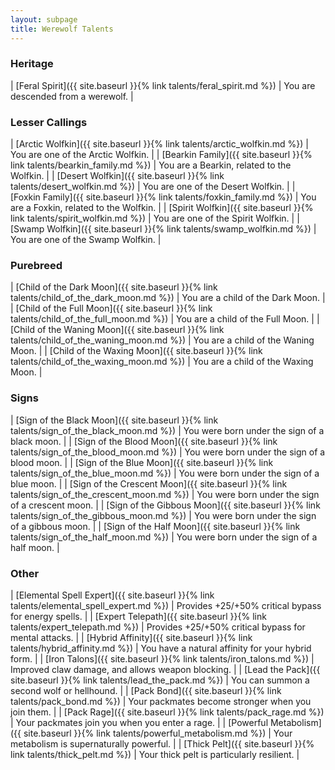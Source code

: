 ```yaml
---
layout: subpage
title: Werewolf Talents
---
```


### Heritage

| [Feral Spirit]({{ site.baseurl }}{% link talents/feral_spirit.md %}) | You are descended from a werewolf. |

### Lesser Callings

| [Arctic Wolfkin]({{ site.baseurl }}{% link talents/arctic_wolfkin.md %}) | You are one of the Arctic Wolfkin. |
| [Bearkin Family]({{ site.baseurl }}{% link talents/bearkin_family.md %}) | You are a Bearkin, related to the Wolfkin. |
| [Desert Wolfkin]({{ site.baseurl }}{% link talents/desert_wolfkin.md %}) | You are one of the Desert Wolfkin. |
| [Foxkin Family]({{ site.baseurl }}{% link talents/foxkin_family.md %}) | You are a Foxkin, related to the Wolfkin. |
| [Spirit Wolfkin]({{ site.baseurl }}{% link talents/spirit_wolfkin.md %}) | You are one of the Spirit Wolfkin. |
| [Swamp Wolfkin]({{ site.baseurl }}{% link talents/swamp_wolfkin.md %}) | You are one of the Swamp Wolfkin. |

### Purebreed

| [Child of the Dark Moon]({{ site.baseurl }}{% link talents/child_of_the_dark_moon.md %}) | You are a child of the Dark Moon. |
| [Child of the Full Moon]({{ site.baseurl }}{% link talents/child_of_the_full_moon.md %}) | You are a child of the Full Moon. |
| [Child of the Waning Moon]({{ site.baseurl }}{% link talents/child_of_the_waning_moon.md %}) | You are a child of the Waning Moon. |
| [Child of the Waxing Moon]({{ site.baseurl }}{% link talents/child_of_the_waxing_moon.md %}) | You are a child of the Waxing Moon. |

### Signs

| [Sign of the Black Moon]({{ site.baseurl }}{% link talents/sign_of_the_black_moon.md %}) | You were born under the sign of a black moon. |
| [Sign of the Blood Moon]({{ site.baseurl }}{% link talents/sign_of_the_blood_moon.md %}) | You were born under the sign of a blood moon. |
| [Sign of the Blue Moon]({{ site.baseurl }}{% link talents/sign_of_the_blue_moon.md %}) | You were born under the sign of a blue moon. |
| [Sign of the Crescent Moon]({{ site.baseurl }}{% link talents/sign_of_the_crescent_moon.md %}) | You were born under the sign of a crescent moon. |
| [Sign of the Gibbous Moon]({{ site.baseurl }}{% link talents/sign_of_the_gibbous_moon.md %}) | You were born under the sign of a gibbous moon. |
| [Sign of the Half Moon]({{ site.baseurl }}{% link talents/sign_of_the_half_moon.md %}) | You were born under the sign of a half moon. |

### Other

| [Elemental Spell Expert]({{ site.baseurl }}{% link talents/elemental_spell_expert.md %}) | Provides +25/+50% critical bypass for energy spells. |
| [Expert Telepath]({{ site.baseurl }}{% link talents/expert_telepath.md %}) | Provides +25/+50% critical bypass for mental attacks. |
| [Hybrid Affinity]({{ site.baseurl }}{% link talents/hybrid_affinity.md %}) | You have a natural affinity for your hybrid form. |
| [Iron Talons]({{ site.baseurl }}{% link talents/iron_talons.md %}) | Improved claw damage, and allows weapon blocking. |
| [Lead the Pack]({{ site.baseurl }}{% link talents/lead_the_pack.md %}) | You can summon a second wolf or hellhound. |
| [Pack Bond]({{ site.baseurl }}{% link talents/pack_bond.md %}) | Your packmates become stronger when you join them. |
| [Pack Rage]({{ site.baseurl }}{% link talents/pack_rage.md %}) | Your packmates join you when you enter a rage. |
| [Powerful Metabolism]({{ site.baseurl }}{% link talents/powerful_metabolism.md %}) | Your metabolism is supernaturally powerful. |
| [Thick Pelt]({{ site.baseurl }}{% link talents/thick_pelt.md %}) | Your thick pelt is particularly resilient. |
